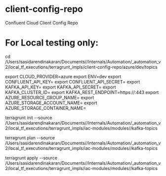 # client-config-repo
Confluent Cloud Client Config Repo


# For Local testing only:


cd /Users/sasidarendinakaran/Documents/<Client>/Internals/Automation/<Client>_automation_v2/local_tf_executions/terragrunt_impls/client-config-repo/azure/dev/topics


export CLOUD_PROVIDER=azure
export ENV=dev
export CONFLUENT_API_KEY=<CC API Key>
export CONFLUENT_API_SECRET=<CC API Secret>
export KAFKA_API_KEY=<Kafka API Key>
export KAFKA_API_SECRET=<Kafka API Secret>
export KAFKA_CLUSTER_ID=<Kafka Cluster ID>
export KAFKA_REST_ENDPOINT=https://<DNS>:443
export AZURE_RESOURCE_GROUP_NAME=<Azure RG>
export AZURE_STORAGE_ACCOUNT_NAME=<Azure Storage Account>
export AZURE_STORAGE_CONTAINER_NAME=<Azure Container name>

terragrunt init --source /Users/sasidarendinakaran/Documents/<Client>/Internals/Automation/<Client>_automation_v2/local_tf_executions/terragrunt_impls/iac-modules/modules//kafka-topics

terragrunt plan --source /Users/sasidarendinakaran/Documents/<Client>/Internals/Automation/<Client>_automation_v2/local_tf_executions/terragrunt_impls/iac-modules/modules//kafka-topics

terragrunt apply --source /Users/sasidarendinakaran/Documents/<Client>/Internals/Automation/<Client>_automation_v2/local_tf_executions/terragrunt_impls/iac-modules/modules//kafka-topics